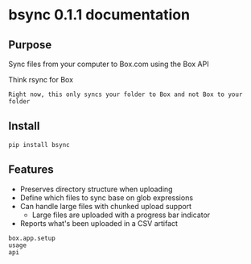 # bsync 0.1.1 documentation

## Purpose

Sync files from your computer to Box.com using the Box API

Think rsync for Box

```{note}
Right now, this only syncs your folder to Box and not Box to your folder
```

## Install

`pip install bsync`

## Features

- Preserves directory structure when uploading
- Define which files to sync base on glob expressions
- Can handle large files with chunked upload support
  - Large files are uploaded with a progress bar indicator
- Reports what's been uploaded in a CSV artifact


```{toctree}
box.app.setup
usage
api
```
